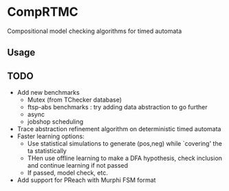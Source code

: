 # CompRTMC
Compositional model checking algorithms for timed automata

## Usage

## TODO 
- Add new benchmarks
  - Mutex (from TChecker database)
  - ftsp-abs benchmarks : try adding data abstraction to go further
  - async
  - jobshop scheduling
- Trace abstraction refinement algorithm on deterministic timed automata
- Faster learning options:
  - Use statistical simulations to generate (pos,neg) while `covering' the ta statistically
  - THen use offline learning to make a DFA hypothesis, check inclusion and continue learning if not passed
  - If passed, model check, etc.
- Add support for PReach with Murphi FSM format